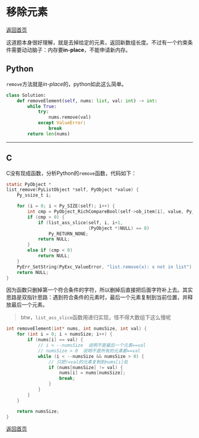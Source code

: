 <!--
 * @Author: Hiseh
 * @Date: 2020-02-11 16:16:33
 * @LastEditors  : Hiseh
 * @LastEditTime : 2020-02-12 18:22:33
 * @Description: 移除元素 
 -->
# 移除元素
[返回首页](../README.md)

这道题本身很好理解，就是去掉给定的元素，返回新数组长度。不过有一个约束条件需要动动脑子：内存要**in-place**，不能申请新内存。<br/>
## Python
`remove`方法就是*in-place*的，python如此这么简单。
```python
class Solution:
    def removeElement(self, nums: list, val: int) -> int:
        while True:
            try:
                nums.remove(val)
            except ValueError:
                break
        return len(nums)
```
---

## C
C没有现成函数，分析Python的`remove`函数，代码如下：
```c
static PyObject *
list_remove(PyListObject *self, PyObject *value) {
    Py_ssize_t i;

    for (i = 0; i < Py_SIZE(self); i++) {
        int cmp = PyObject_RichCompareBool(self->ob_item[i], value, Py_EQ);
        if (cmp > 0) {
            if (list_ass_slice(self, i, i+1,
                               (PyObject *)NULL) == 0)
                Py_RETURN_NONE;
            return NULL;
        }
        else if (cmp < 0)
            return NULL;
    }
    PyErr_SetString(PyExc_ValueError, "list.remove(x): x not in list");
    return NULL;
}
```
因为函数只删掉第一个符合条件的字符，所以删掉后直接把后面字符补上去。其实思路是双指针思路：遇到符合条件的元素时，最后一个元素复制到当前位置，并释放最后一个元素。
> btw，`list_ass_slice`函数用递归实现，怪不得大数组下这么慢呢
```c
int removeElement(int* nums, int numsSize, int val) {
    for (int i = 0; i < numsSize; i++) {
        if (nums[i] == val) {
            // i < --numsSize  说明不是最后一个元素==val 
            // numsSize > 0  说明不是所有的元素都==val
            while (i < --numsSize && numsSize > 0) {
                // 只把!=val的元素复制到nums[i]处
                if (nums[numsSize] != val) {
                    nums[i] = nums[numsSize];
                    break;
                }
            }
        }
    }

    return numsSize;
}
```
[返回首页](../README.md)